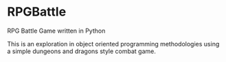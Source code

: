 # RPGBattle
RPG Battle Game written in Python

This is an exploration in object oriented programming methodologies using a simple dungeons and dragons style combat game.
